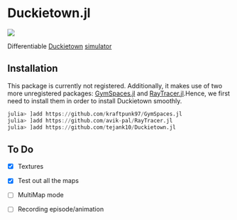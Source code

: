# Duckietown.jl

![](https://media.giphy.com/media/d7g6mag5WQjOOpqlJw/giphy-downsized-large.gif)

Differentiable [Duckietown](https://duckietown.org) [simulator](https://github.com/duckietown/gym-duckietown)

## Installation
This package is currently not registered. Additionally, it makes use of two more unregistered packages: [GymSpaces.jl](https://github.com/kraftpunk97/GymSpaces.jl) and [RayTracer.jl](https://github.com/avik-pal/RayTracer.jl).Hence, we first need to install them in order to install Duckietown smoothly.
```julia
julia> ]add https://github.com/kraftpunk97/GymSpaces.jl
julia> ]add https://github.com/avik-pal/RayTracer.jl
julia> ]add https://github.com/tejank10/Duckietown.jl
```

## To Do
* [x] Textures
* [x] Test out all the maps
* [ ] MultiMap mode
* [ ] Recording episode/animation

